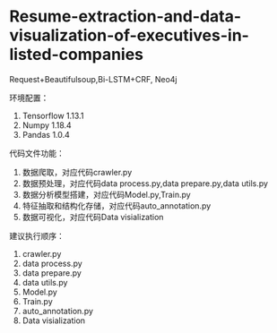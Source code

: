 # Resume-extraction-and-data-visualization-of-executives-in-listed-companies
Request+Beautifulsoup,Bi-LSTM+CRF, Neo4j

环境配置：
1. Tensorflow 1.13.1 
2. Numpy 1.18.4 
3. Pandas 1.0.4 

代码文件功能：
1. 数据爬取，对应代码crawler.py
2. 数据预处理，对应代码data process.py,data prepare.py,data utils.py
3. 数据分析模型搭建，对应代码Model.py,Train.py
4. 特征抽取和结构化存储，对应代码auto_annotation.py
5. 数据可视化，对应代码Data visialization

建议执行顺序：
1. crawler.py
2. data process.py
3. data prepare.py
4. data utils.py
5. Model.py
6. Train.py
7. auto_annotation.py
8. Data visialization
